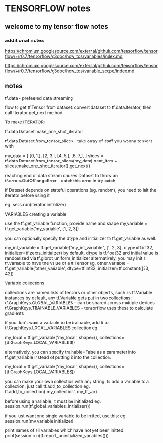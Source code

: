 # TENSORFLOW notes

## welcome to my tensor flow notes


### additional notes

https://chromium.googlesource.com/external/github.com/tensorflow/tensorflow/+/r0.7/tensorflow/g3doc/how_tos/variables/index.md

https://chromium.googlesource.com/external/github.com/tensorflow/tensorflow/+/r0.7/tensorflow/g3doc/how_tos/variable_scope/index.md

## notes

tf.data - prefeered data streaming

flow to get tf.Tensor from dataset:
convert dataset to tf.data.Iterator, then call Iterator.get_next method

To make ITERATOR:

tf.data.Dataset.make_one_shot_iterator

tf.data.Dataset.from_tensor_slices - take array of stuff you wanna tensors with

my_data = [
    [0, 1,],
    [2, 3,],
    [4, 5,],
    [6, 7,],
]
slices = tf.data.Dataset.from_tensor_slices(my_data)
next_item = slices.make_one_shot_iterator().get_next()


reaching end of data stream causes Dataset to throw an tf.errors.OutOfRangeError - catch this error in try catch

if Dataset depends on stateful operations (eg. random), you need to init the iterator before using it

eg. sess.run(iterator.initializer)

VARIABLES
creating a variable

use the tf.get_variable function, provide name and shape
my_variable = tf.get_variable('my_variable', [1, 2, 3])

you can optionally specify the dtype and initializer to tf.get_variable as well.

my_int_variable = tf.get_variable("my_int_variable", [1, 2, 3], dtype=tf.int32,
  initializer=tf.zeros_initializer)
by default, dtype is tf.float32 and initial value is randomized via tf.glorot_uniform_initializer
alternatively, you may init a tf.Variable to have the value of a tf.Tensor
eg.
other_variable = tf.get_variable('other_variable', dtype=tf.int32, initializer=tf.constant([23, 42])

Variable collections

collections are named lists of tensors or other objects, such as tf.Variable instances
by default, any tf.Variable gets put in two collections:
tf.GraphKeys.GLOBAL_VARIABLES - can be shared across multiple devices
tf.GraphKeys.TRAINABLE_VARIABLES - tensorflow uses these to calculate gradients

if you don't want a variable to be trainable, add it to tf.GraphKeys.LOCAL_VARIABLES collection
eg.

my_local = tf.get_variable('my_local', shape=(), collections=[tf.GraphKeys.LOCAL_VARIABLES])

alternatively, you can specify trainable=False as a parameter into tf.get_variable instead of putting it into the collection.

my_local = tf.get_variable('my_local', shape=(), collections=[tf.GraphKeys.LOCAL_VARIABLES])


you can make your own collection with any string.
to add a variable to a collection, just call tf.add_to_collection
eg.
tf.add_to_collection('my_collection', my_tf_var)


before using a variable, it must be initialized
eg.
session.run(tf.global_variables_initializer())

if you just want one single variable to be initted, use this:
eg.
session.run(my_variable.initializer)


print names of all variables which have not yet been initted:
print(session.run(tf.report_uninitialized_variables()))

